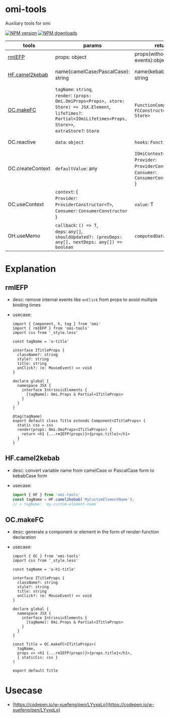 # omi-tools

Auxiliary tools for omi

[![NPM version](https://img.shields.io/npm/v/omi-tools?color=%23007acc&style=flat-square)](https://npmjs.org/package/omi-tools)
[![NPM downloads](https://img.shields.io/npm/dt/omi-tools?style=flat-square)](https://npmjs.org/package/omi-tools)

| tools                             | params                                                                                                                                                                            | returns                                                                                                 | desc                                                                       |
| --------------------------------- | --------------------------------------------------------------------------------------------------------------------------------------------------------------------------------- | ------------------------------------------------------------------------------------------------------- | -------------------------------------------------------------------------- |
| [rmIEFP](#rmIEFP)                 | props: object                                                                                                                                                                     | props(without internal events):object                                                                   | remove internal events from props                                          |
| [HF.camel2kebab](#HF.camel2kebab) | name(camelCase/PascalCase): string                                                                                                                                                | name(kebabCase): string                                                                                 | convert camelCase or PascalCase to kebabCase                               |
| [OC.makeFC](#OC.makeFC)           | `tagName`: `string`,<br>`render`: `(props: Omi.OmiProps<Props>, store: Store) => JSX.Element`,<br>`lifeTimes?`: `Partial<IOmiLifetimes<Props, Store>>`,<br>`extraStore?`: `Store` | `FunctionComponent`: `FCConstructor<Props, Store>`                                                      | generate a component or element in the form of render-function declaration |
| OC.reactive                       | `data`: `object`                                                                                                                                                                  | `hooks`: `Function`                                                                                     | generate some reactive data                                                |
| OC.createContext                  | `defaultValue`: any                                                                                                                                                               | `IOmiContext<T>`: {<br>`Provider`: `ProviderConstructor<T>`, <br>`Consumer`: `ConsumerConstructor`<br>} | generate Provider/Consumer ComponentConstructor                            |
| OC.useContext                     | `context`: {<br>`Provider`: `ProviderConstructor<T>`, <br>`Consumer`: `ConsumerConstructor`<br>}                                                                                  | `value`: T                                                                                              | Context Consumer Hooks                                                     |
| OH.useMemo                        | `callback`: `() => T`,<br>`deps`: `any[]`,<br>`shouldUpdated?: (prevDeps: any[], nextDeps: any[]) => boolean`                                                                     | `computedData`: `T`                                                                                     | computed and memorize result at same dependencies                          |

# Explanation

<h2 id="rmIEFP">rmIEFP</h2>

- desc: remove internal events like `onClick` from props to avoid multiple binding times
- usecase:

  ```tsx
  import { Component, h, tag } from 'omi'
  import { rmIEFP } from 'omi-tools'
  import css from '_style.less'

  const tagName = 'o-title'

  interface ITitleProps {
    className?: string
    style?: string
    title: string
    onClick?: (e: MouseEvent) => void
  }

  declare global {
    namespace JSX {
      interface IntrinsicElements {
        [tagName]: Omi.Props & Partial<ITitleProps>
      }
    }
  }

  @tag(tagName)
  export default class Title extends Component<ITitleProps> {
    static css = css
    render(props: Omi.OmiProps<ITitleProps>) {
      return <h1 {...rmIEFP(props)}>{props.title}</h1>
    }
  }
  ```

<h2 id="HF.camel2kebab">HF.camel2kebab</h2>

- desc: convert variable name from camelCase or PascalCase form to kebabCase form
- usecase:

  ```ts
  import { HF } from 'omi-tools'
  const tagName = HF.camel2kebab('MyCustomElementName');
  // > tagName: `my-custom-element-name`
  ```

<h2 id="OC.makeFC">OC.makeFC</h2>

- desc: generate a component or element in the form of render-function declaration
- usecase:

  ```tsx
  import { OC } from 'omi-tools'
  import css from '_style.less'

  const tagName = 'o-h1-title'

  interface ITitleProps {
    className?: string
    style?: string
    title: string
    onClick?: (e: MouseEvent) => void
  }

  declare global {
    namespace JSX {
      interface IntrinsicElements {
        [tagName]: Omi.Props & Partial<ITitleProps>
      }
    }
  }

  const Title = OC.makeFC<ITitleProps>(
    tagName,
    props => <h1 {...rmIEFP(props)}>{props.title}</h1>,
    { staticCss: css }
  )

  export default Title
  ```

# Usecase
- [https://codepen.io/w-xuefeng/pen/LYyxqLo](https://codepen.io/w-xuefeng/pen/LYyxqLo)
